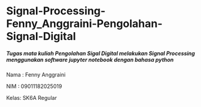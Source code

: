 # Signal-Processing-Fenny_Anggraini-Pengolahan-Signal-Digital
##### Tugas mata kuliah Pengolahan Sigal Digital melakukan Signal Processing menggunakan software jupyter notebook dengan bahasa python
Nama : Fenny Anggraini

NIM  : 09011182025019

Kelas: SK6A Regular
